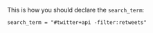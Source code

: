 This is how you should declare the `search_term`:

```
search_term = "#twitter+api -filter:retweets"
```

#### 